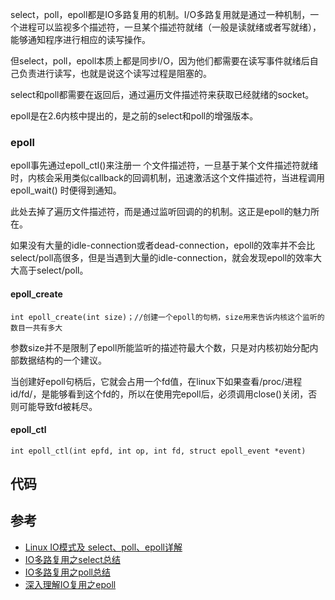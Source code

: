 select，poll，epoll都是IO多路复用的机制。I/O多路复用就是通过一种机制，一个进程可以监视多个描述符，一旦某个描述符就绪（一般是读就绪或者写就绪），能够通知程序进行相应的读写操作。

但select，poll，epoll本质上都是同步I/O，因为他们都需要在读写事件就绪后自己负责进行读写，也就是说这个读写过程是阻塞的。

select和poll都需要在返回后，通过遍历文件描述符来获取已经就绪的socket。

epoll是在2.6内核中提出的，是之前的select和poll的增强版本。

### epoll

epoll事先通过epoll_ctl()来注册一 个文件描述符，一旦基于某个文件描述符就绪时，内核会采用类似callback的回调机制，迅速激活这个文件描述符，当进程调用epoll_wait() 时便得到通知。

此处去掉了遍历文件描述符，而是通过监听回调的的机制。这正是epoll的魅力所在。

如果没有大量的idle-connection或者dead-connection，epoll的效率并不会比select/poll高很多，但是当遇到大量的idle-connection，就会发现epoll的效率大大高于select/poll。

#### epoll_create

```
int epoll_create(int size)；//创建一个epoll的句柄，size用来告诉内核这个监听的数目一共有多大
```

参数size并不是限制了epoll所能监听的描述符最大个数，只是对内核初始分配内部数据结构的一个建议。

当创建好epoll句柄后，它就会占用一个fd值，在linux下如果查看/proc/进程id/fd/，是能够看到这个fd的，所以在使用完epoll后，必须调用close()关闭，否则可能导致fd被耗尽。

#### epoll_ctl

```
int epoll_ctl(int epfd, int op, int fd, struct epoll_event *event)
```

## 代码






## 参考

- [Linux IO模式及 select、poll、epoll详解](https://segmentfault.com/a/1190000003063859)
- [IO多路复用之select总结](https://www.cnblogs.com/anker/p/3258674.html)
- [IO多路复用之poll总结](https://www.cnblogs.com/anker/p/3261006.html)
- [深入理解IO复用之epoll](https://zhuanlan.zhihu.com/p/87843750)